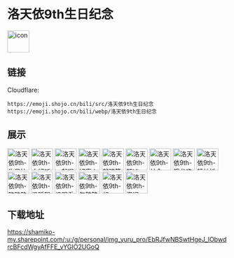 # 洛天依9th生日纪念
<img src="https://emoji.shojo.cn/bili/src/洛天依9th生日纪念/icon.png" width="50" height="50" alt="icon">

## 链接
Cloudflare:
```
https://emoji.shojo.cn/bili/src/洛天依9th生日纪念
https://emoji.shojo.cn/bili/webp/洛天依9th生日纪念
```
## 展示
<img src="https://emoji.shojo.cn/bili/src/洛天依9th生日纪念/洛天依9th-生日快乐.png" width="50" height="50" alt="洛天依9th-生日快乐">
<img src="https://emoji.shojo.cn/bili/src/洛天依9th生日纪念/洛天依9th-太好听了.png" width="50" height="50" alt="洛天依9th-太好听了">
<img src="https://emoji.shojo.cn/bili/src/洛天依9th生日纪念/洛天依9th-一起唱.png" width="50" height="50" alt="洛天依9th-一起唱">
<img src="https://emoji.shojo.cn/bili/src/洛天依9th生日纪念/洛天依9th-好康！.png" width="50" height="50" alt="洛天依9th-好康！">
<img src="https://emoji.shojo.cn/bili/src/洛天依9th生日纪念/洛天依9th-敲碗等.png" width="50" height="50" alt="洛天依9th-敲碗等">
<img src="https://emoji.shojo.cn/bili/src/洛天依9th生日纪念/洛天依9th-超凶.png" width="50" height="50" alt="洛天依9th-超凶">
<img src="https://emoji.shojo.cn/bili/src/洛天依9th生日纪念/洛天依9th-社会.png" width="50" height="50" alt="洛天依9th-社会">
<img src="https://emoji.shojo.cn/bili/src/洛天依9th生日纪念/洛天依9th-饿龙咆哮.png" width="50" height="50" alt="洛天依9th-饿龙咆哮">
<img src="https://emoji.shojo.cn/bili/src/洛天依9th生日纪念/洛天依9th-精神抖擞.png" width="50" height="50" alt="洛天依9th-精神抖擞">
<img src="https://emoji.shojo.cn/bili/src/洛天依9th生日纪念/洛天依9th-略略略.png" width="50" height="50" alt="洛天依9th-略略略">
<img src="https://emoji.shojo.cn/bili/src/洛天依9th生日纪念/洛天依9th-没睡醒.png" width="50" height="50" alt="洛天依9th-没睡醒">
<img src="https://emoji.shojo.cn/bili/src/洛天依9th生日纪念/洛天依9th-没眼看.png" width="50" height="50" alt="洛天依9th-没眼看">
<img src="https://emoji.shojo.cn/bili/src/洛天依9th生日纪念/洛天依9th-气鼓鼓.png" width="50" height="50" alt="洛天依9th-气鼓鼓">
<img src="https://emoji.shojo.cn/bili/src/洛天依9th生日纪念/洛天依9th-想peach.png" width="50" height="50" alt="洛天依9th-想peach">
<img src="https://emoji.shojo.cn/bili/src/洛天依9th生日纪念/洛天依9th-资词.png" width="50" height="50" alt="洛天依9th-资词">

## 下载地址

https://shamiko-my.sharepoint.com/:u:/g/personal/img_yuru_pro/EbRJfwNBSwtHgeJ_IObwdrcBFcdWgyAfFFE_vYGIO2UGoQ